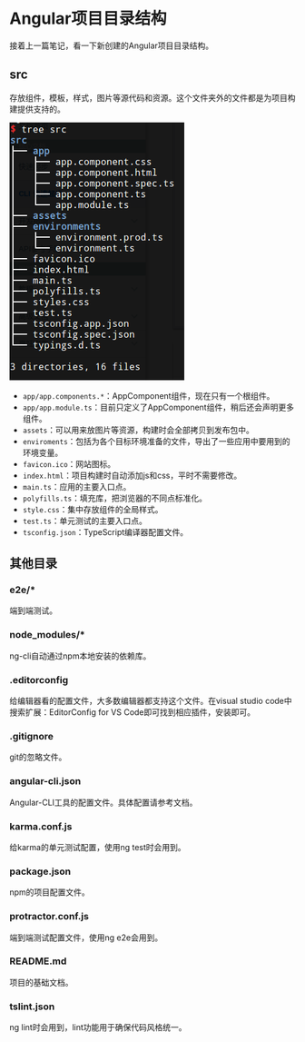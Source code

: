 # Angular项目目录结构

接着上一篇笔记，看一下新创建的Angular项目目录结构。

## src

存放组件，模板，样式，图片等源代码和资源。这个文件夹外的文件都是为项目构建提供支持的。

![](res/1.png)

* `app/app.components.*`：AppComponent组件，现在只有一个根组件。
* `app/app.module.ts`：目前只定义了AppComponent组件，稍后还会声明更多组件。
* `assets`：可以用来放图片等资源，构建时会全部拷贝到发布包中。
* `enviroments`：包括为各个目标环境准备的文件，导出了一些应用中要用到的环境变量。
* `favicon.ico`：网站图标。
* `index.html`：项目构建时自动添加js和css，平时不需要修改。
* `main.ts`：应用的主要入口点。
* `polyfills.ts`：填充库，把浏览器的不同点标准化。
* `style.css`：集中存放组件的全局样式。
* `test.ts`：单元测试的主要入口点。
* `tsconfig.json`：TypeScript编译器配置文件。

## 其他目录

### e2e/*

端到端测试。

### node_modules/*

ng-cli自动通过npm本地安装的依赖库。

### .editorconfig

给编辑器看的配置文件，大多数编辑器都支持这个文件。在visual studio code中搜索扩展：EditorConfig for VS Code即可找到相应插件，安装即可。

### .gitignore

git的忽略文件。

### angular-cli.json

Angular-CLI工具的配置文件。具体配置请参考文档。

### karma.conf.js

给karma的单元测试配置，使用ng test时会用到。

### package.json

npm的项目配置文件。

### protractor.conf.js

端到端测试配置文件，使用ng e2e会用到。

### README.md

项目的基础文档。

### tslint.json

ng lint时会用到，lint功能用于确保代码风格统一。
